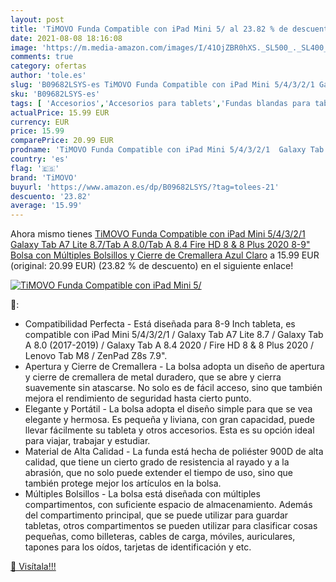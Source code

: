 ```yaml
---
layout: post
title: 'TiMOVO Funda Compatible con iPad Mini 5/ al 23.82 % de descuento'
date: 2021-08-08 18:16:08
image: 'https://m.media-amazon.com/images/I/41OjZBR0hXS._SL500_._SL400_.jpg'
comments: true
category: ofertas
author: 'tole.es'
slug: 'B09682LSYS-es TiMOVO Funda Compatible con iPad Mini 5/4/3/2/1 Galaxy Tab...'
sku: 'B09682LSYS-es'
tags: [ 'Accesorios','Accesorios para tablets','Fundas blandas para tablets','Fundas para tablets','Informática','ipad','timovo', ]
actualPrice: 15.99 EUR
currency: EUR
price: 15.99
comparePrice: 20.99 EUR
prodname: 'TiMOVO Funda Compatible con iPad Mini 5/4/3/2/1  Galaxy Tab A7 Lite 8.7/Tab A 8.0/Tab A 8.4  Fire HD 8 & 8 Plus 2020  8-9" Bolsa con Múltiples Bolsillos y Cierre de Cremallera  Azul Claro'
country: 'es'
flag: '🇪🇸'
brand: 'TiMOVO'
buyurl: 'https://www.amazon.es/dp/B09682LSYS/?tag=tolees-21'
descuento: '23.82'
average: '15.99'
---
```


Ahora mismo tienes [TiMOVO Funda Compatible con iPad Mini 5/4/3/2/1  Galaxy Tab A7 Lite 8.7/Tab A 8.0/Tab A 8.4  Fire HD 8 & 8 Plus 2020  8-9" Bolsa con Múltiples Bolsillos y Cierre de Cremallera  Azul Claro](https://www.amazon.es/dp/B09682LSYS/?tag=tolees-21) a 15.99 EUR (original: 20.99 EUR) (23.82 %  de descuento) en el siguiente enlace!

[![TiMOVO Funda Compatible con iPad Mini 5/](https://m.media-amazon.com/images/I/41OjZBR0hXS._SL500_._SL400_.jpg)](https://www.amazon.es/dp/B09682LSYS/?tag=tolees-21)

🔎:

- Compatibilidad Perfecta - Está diseñada para 8-9 Inch tableta, es compatible con iPad Mini 5/4/3/2/1 / Galaxy Tab A7 Lite 8.7 / Galaxy Tab A 8.0 (2017-2019) / Galaxy Tab A 8.4 2020 / Fire HD 8 & 8 Plus 2020 / Lenovo Tab M8 / ZenPad Z8s 7.9".
- Apertura y Cierre de Cremallera - La bolsa adopta un diseño de apertura y cierre de cremallera de metal duradero, que se abre y cierra suavemente sin atascarse. No solo es de fácil acceso, sino que también mejora el rendimiento de seguridad hasta cierto punto.
- Elegante y Portátil - La bolsa adopta el diseño simple para que se vea elegante y hermosa. Es pequeña y liviana, con gran capacidad, puede llevar fácilmente su tableta y otros accesorios. Esta es su opción ideal para viajar, trabajar y estudiar.
- Material de Alta Calidad - La funda está hecha de poliéster 900D de alta calidad, que tiene un cierto grado de resistencia al rayado y a la abrasión, que no solo puede extender el tiempo de uso, sino que también protege mejor los artículos en la bolsa.
- Múltiples Bolsillos - La bolsa está diseñada con múltiples compartimentos, con suficiente espacio de almacenamiento. Además del compartimento principal, que se puede utilizar para guardar tabletas, otros compartimentos se pueden utilizar para clasificar cosas pequeñas, como billeteras, cables de carga, móviles, auriculares, tapones para los oídos, tarjetas de identificación y etc.

[🛒 Visítala!!!](https://www.amazon.es/dp/B09682LSYS/?tag=tolees-21)
